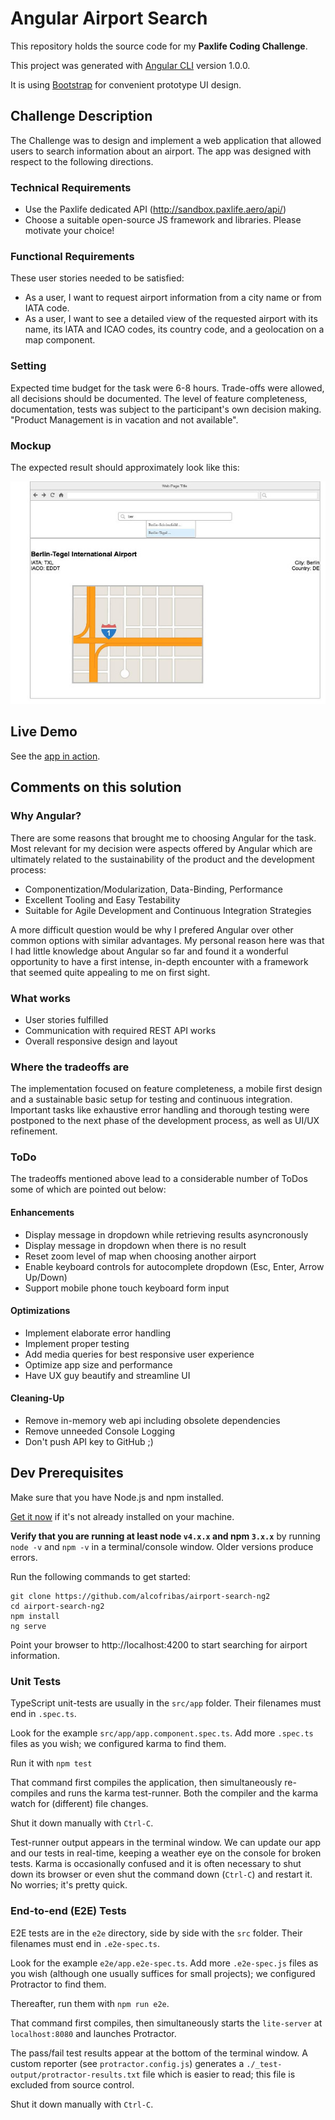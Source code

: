# Angular Airport Search

This repository holds the source code for my **Paxlife Coding Challenge**.

This project was generated with [Angular CLI](https://github.com/angular/angular-cli) version 1.0.0.

It is using [Bootstrap](https://v4-alpha.getbootstrap.com/) for convenient prototype UI design.

## Challenge Description

The Challenge was to design and implement a web application that allowed users to search information about an airport. The app was designed with respect to the following directions.

### Technical Requirements

- Use the Paxlife dedicated API (http://sandbox.paxlife.aero/api/)
- Choose a suitable open-source JS framework and libraries. Please motivate your choice!

### Functional Requirements

These user stories needed to be satisfied:
- As a user, I want to request airport information from a city name or from IATA code.
- As a user, I want to see a detailed view of the requested airport with its name, its IATA and ICAO codes, its country code, and a geolocation on a map component.

### Setting

Expected time budget for the task were 6-8 hours. Trade-offs were allowed, all decisions should be documented. The level of feature completeness, documentation, tests was subject to the participant's own decision making. "Product Management is in vacation and not available".

### Mockup

The expected result should approximately look like this:

![Airport Info Mockup](/mockup.jpg)

## Live Demo

See the [app in action](https://alcofribas.github.io/airport-info-ng2/).

## Comments on this solution

### Why Angular?

There are some reasons that brought me to choosing Angular for the task. Most relevant for my decision were aspects offered by Angular which are ultimately related to the sustainability of the product and the development process:

- Componentization/Modularization, Data-Binding, Performance
- Excellent Tooling and Easy Testability
- Suitable for Agile Development and Continuous Integration Strategies

A more difficult question would be why I prefered Angular over other common options with similar advantages. My personal reason here was that I had little knowledge about Angular so far and found it a wonderful opportunity to have a first intense, in-depth encounter with a framework that seemed quite appealing to me on first sight.

### What works

- User stories fulfilled
- Communication with required REST API works
- Overall responsive design and layout

### Where the tradeoffs are

The implementation focused on feature completeness, a mobile first design and a sustainable basic setup for testing and continuous integration. Important tasks like exhaustive error handling and thorough testing were postponed to the next phase of the development process, as well as UI/UX refinement. 

### ToDo

The tradeoffs mentioned above lead to a considerable number of ToDos some of which are pointed out below:

#### Enhancements

- Display message in dropdown while retrieving results asyncronously
- Display message in dropdown when there is no result
- Reset zoom level of map when choosing another airport
- Enable keyboard controls for autocomplete dropdown (Esc, Enter, Arrow Up/Down)
- Support mobile phone touch keyboard form input

#### Optimizations

- Implement elaborate error handling
- Implement proper testing
- Add media queries for best responsive user experience
- Optimize app size and performance
- Have UX guy beautify and streamline UI

#### Cleaning-Up

- Remove in-memory web api including obsolete dependencies
- Remove unneeded Console Logging
- Don't push API key to GitHub ;)

## Dev Prerequisites

Make sure that you have Node.js and npm installed.

<a href="https://docs.npmjs.com/getting-started/installing-node" target="_blank" title="Installing Node.js and updating npm">
Get it now</a> if it's not already installed on your machine.

**Verify that you are running at least node `v4.x.x` and npm `3.x.x`**
by running `node -v` and `npm -v` in a terminal/console window.
Older versions produce errors.

Run the following commands to get started:

```shell
git clone https://github.com/alcofribas/airport-search-ng2
cd airport-search-ng2
npm install
ng serve
```

Point your browser to http://localhost:4200 to start searching for airport information.

### Unit Tests
TypeScript unit-tests are usually in the `src/app` folder. Their filenames must end in `.spec.ts`.

Look for the example `src/app/app.component.spec.ts`.
Add more `.spec.ts` files as you wish; we configured karma to find them.

Run it with `npm test`

That command first compiles the application, then simultaneously re-compiles and runs the karma test-runner.
Both the compiler and the karma watch for (different) file changes.

Shut it down manually with `Ctrl-C`.

Test-runner output appears in the terminal window.
We can update our app and our tests in real-time, keeping a weather eye on the console for broken tests.
Karma is occasionally confused and it is often necessary to shut down its browser or even shut the command down (`Ctrl-C`) and
restart it. No worries; it's pretty quick.

### End-to-end (E2E) Tests

E2E tests are in the `e2e` directory, side by side with the `src` folder.
Their filenames must end in `.e2e-spec.ts`.

Look for the example `e2e/app.e2e-spec.ts`.
Add more `.e2e-spec.js` files as you wish (although one usually suffices for small projects);
we configured Protractor to find them.

Thereafter, run them with `npm run e2e`.

That command first compiles, then simultaneously starts the `lite-server` at `localhost:8080`
and launches Protractor.  

The pass/fail test results appear at the bottom of the terminal window.
A custom reporter (see `protractor.config.js`) generates a  `./_test-output/protractor-results.txt` file
which is easier to read; this file is excluded from source control.

Shut it down manually with `Ctrl-C`.
